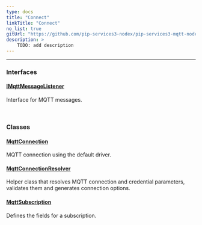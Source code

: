 ```yaml
---
type: docs
title: "Connect"
linkTitle: "Connect"
no_list: true
gitUrl: "https://github.com/pip-services3-nodex/pip-services3-mqtt-nodex"
description: >
    TODO: add description
---
```

---

<div class="module-body"> 

### Interfaces

#### [IMqttMessageListener](imqtt_message_listener)
Interface for MQTT messages.

<br>

### Classes

#### [MqttConnection](mqtt_connection)
MQTT connection using the default driver.


#### [MqttConnectionResolver](mqtt_connection_resolver)
Helper class that resolves MQTT connection and credential parameters, validates them and generates connection options.

#### [MqttSubscription](mqtt_subscription)
Defines the fields for a subscription.

</div>
